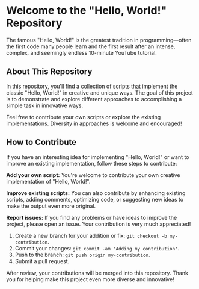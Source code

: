 # Welcome to the "Hello, World!" Repository

The famous "Hello, World!" is the greatest tradition in programming—often the first code many people learn and the first result after an intense, complex, and seemingly endless 10-minute YouTube tutorial.

## About This Repository

In this repository, you'll find a collection of scripts that implement the classic "Hello, World!" in creative and unique ways. The goal of this project is to demonstrate and explore different approaches to accomplishing a simple task in innovative ways.

Feel free to contribute your own scripts or explore the existing implementations. Diversity in approaches is welcome and encouraged!

## How to Contribute

If you have an interesting idea for implementing "Hello, World!" or want to improve an existing implementation, follow these steps to contribute:

**Add your own script:** You're welcome to contribute your own creative implementation of "Hello, World!".

**Improve existing scripts:** You can also contribute by enhancing existing scripts, adding comments, optimizing code, or suggesting new ideas to make the output even more original.

**Report issues:** If you find any problems or have ideas to improve the project, please open an issue. Your contribution is very much appreciated!

1. Create a new branch for your addition or fix: `git checkout -b my-contribution`.
2. Commit your changes: `git commit -am 'Adding my contribution'`.
3. Push to the branch: `git push origin my-contribution`.
4. Submit a pull request.

After review, your contributions will be merged into this repository. Thank you for helping make this project even more diverse and innovative!
